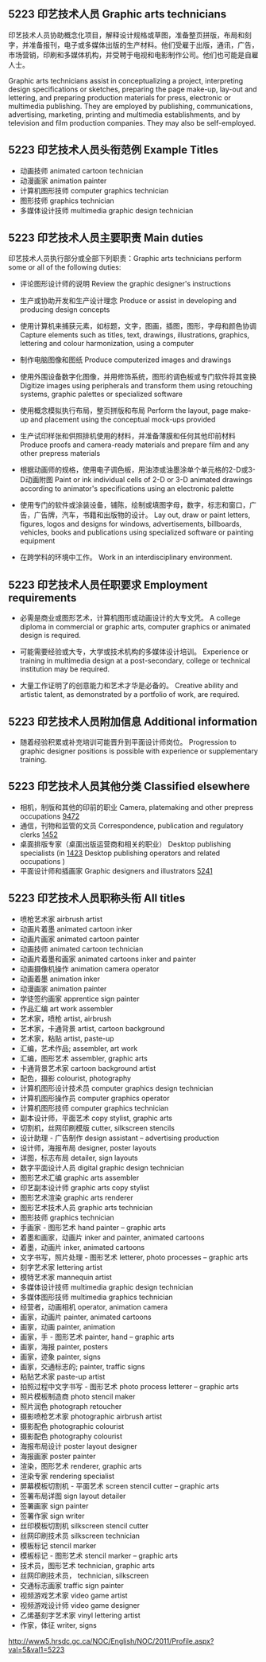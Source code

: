 ## 5223 印艺技术人员 Graphic arts technicians印艺技术人员协助概念化项目，解释设计规格或草图，准备整页拼版，布局和刻字，并准备报刊，电子或多媒体出版的生产材料。他们受雇于出版，通讯，广告，市场营销，印刷和多媒体机构，并受聘于电视和电影制作公司。他们也可能是自雇人士。Graphic arts technicians assist in conceptualizing a project, interpreting design specifications or sketches, preparing the page make-up, lay-out and lettering, and preparing production materials for press, electronic or multimedia publishing. They are employed by publishing, communications, advertising, marketing, printing and multimedia establishments, and by television and film production companies. They may also be self-employed.## 5223 印艺技术人员头衔范例 Example Titles* 动画技师 animated cartoon technician* 动漫画家 animation painter* 计算机图形技师 computer graphics technician* 图形技师 graphics technician* 多媒体设计技师 multimedia graphic design technician## 5223 印艺技术人员主要职责 Main duties印艺技术人员执行部分或全部下列职责：Graphic arts technicians perform some or all of the following duties:* 评论图形设计师的说明Review the graphic designer's instructions* 生产或协助开发和生产设计理念Produce or assist in developing and producing design concepts* 使用计算机来捕获元素，如标题，文字，图画，插图，图形，字母和颜色协调Capture elements such as titles, text, drawings, illustrations, graphics, lettering and colour harmonization, using a computer* 制作电脑图像和图纸Produce computerized images and drawings* 使用外围设备数字化图像，并用修饰系统，图形的调色板或专门软件将其变换Digitize images using peripherals and transform them using retouching systems, graphic palettes or specialized software* 使用概念模拟执行布局，整页拼版和布局Perform the layout, page make-up and placement using the conceptual mock-ups provided* 生产试印样张和供照排机使用的材料，并准备薄膜和任何其他印前材料Produce proofs and camera-ready materials and prepare film and any other prepress materials* 根据动画师的规格，使用电子调色板，用油漆或油墨涂单个单元格的2-D或3-D动画附图Paint or ink individual cells of 2-D or 3-D animated drawings according to animator's specifications using an electronic palette* 使用专门的软件或涂装设备，铺陈，绘制或填图字母，数字，标志和窗口，广告，广告牌，汽车，书籍和出版物的设计。Lay out, draw or paint letters, figures, logos and designs for windows, advertisements, billboards, vehicles, books and publications using specialized software or painting equipment* 在跨学科的环境中工作。Work in an interdisciplinary environment.## 5223 印艺技术人员任职要求 Employment requirements* 必需是商业或图形艺术，计算机图形或动画设计的大专文凭。A college diploma in commercial or graphic arts, computer graphics or animated design is required.* 可能需要经验或大专，大学或技术机构的多媒体设计培训。Experience or training in multimedia design at a post-secondary, college or technical institution may be required.* 大量工作证明了的创意能力和艺术才华是必备的。Creative ability and artistic talent, as demonstrated by a portfolio of work, are required.## 5223 印艺技术人员附加信息 Additional information* 随着经验积累或补充培训可能晋升到平面设计师岗位。Progression to graphic designer positions is possible with experience or supplementary training.## 5223 印艺技术人员其他分类 Classified elsewhere* 相机，制版和其他的印前的职业 Camera, platemaking and other prepress occupations [9472](9472)* 通信，刊物和监管的文员 Correspondence, publication and regulatory clerks [1452](1452)* 桌面排版专家（桌面出版运营商和相关的职业） Desktop publishing specialists (in [1423](1423) Desktop publishing operators and related occupations )* 平面设计师和插画家 Graphic designers and illustrators [5241](5241)## 5223 印艺技术人员职称头衔 All titles* 喷枪艺术家 airbrush artist* 动画片着墨 animated cartoon inker* 动画片画家 animated cartoon painter* 动画技师 animated cartoon technician* 动画片着墨和画家 animated cartoons inker and painter* 动画摄像机操作 animation camera operator* 动画着墨 animation inker* 动漫画家 animation painter* 学徒签约画家 apprentice sign painter* 作品汇编 art work assembler* 艺术家，喷枪 artist, airbrush* 艺术家，卡通背景 artist, cartoon background* 艺术家，粘贴 artist, paste-up* 汇编，艺术作品; assembler, art work* 汇编，图形艺术 assembler, graphic arts* 卡通背景艺术家 cartoon background artist* 配色，摄影 colourist, photography* 计算机图形设计技术员 computer graphics design technician* 计算机图形操作员 computer graphics operator* 计算机图形技师 computer graphics technician* 副本设计师，平面艺术 copy stylist, graphic arts* 切割机，丝网印刷模版 cutter, silkscreen stencils* 设计助理 - 广告制作 design assistant – advertising production* 设计师，海报布局 designer, poster layouts* 详图，标志布局 detailer, sign layouts* 数字平面设计人员 digital graphic design technician* 图形艺术汇编 graphic arts assembler* 印艺副本设计师 graphic arts copy stylist* 图形艺术渲染 graphic arts renderer* 图形艺术技术人员 graphic arts technician* 图形技师 graphics technician* 手画家 - 图形艺术 hand painter – graphic arts* 着墨和画家，动画片 inker and painter, animated cartoons* 着墨，动画片 inker, animated cartoons* 文字书写，照片处理 - 图形艺术 letterer, photo processes – graphic arts* 刻字艺术家 lettering artist* 模特艺术家 mannequin artist* 多媒体设计技师 multimedia graphic design technician* 多媒体图形技师 multimedia graphics technician* 经营者，动画相机 operator, animation camera* 画家，动画片 painter, animated cartoons* 画家，动画 painter, animation* 画家，手 - 图形艺术 painter, hand – graphic arts* 画家，海报 painter, posters* 画家，迹象 painter, signs* 画家，交通标志的; painter, traffic signs* 粘贴艺术家 paste-up artist* 拍照过程中文字书写 - 图形艺术 photo process letterer – graphic arts* 照片模板制造商 photo stencil maker* 照片润色 photograph retoucher* 摄影喷枪艺术家 photographic airbrush artist* 摄影配色 photographic colourist* 摄影配色 photography colourist* 海报布局设计 poster layout designer* 海报画家 poster painter* 渲染，图形艺术 renderer, graphic arts* 渲染专家 rendering specialist* 屏幕模板切割机 - 平面艺术 screen stencil cutter – graphic arts* 签署布局详图 sign layout detailer* 签署画家 sign painter* 签署作家 sign writer* 丝印模板切割机 silkscreen stencil cutter* 丝网印刷技术员 silkscreen technician* 模板标记 stencil marker* 模板标记 - 图形艺术 stencil marker – graphic arts* 技术员，图形艺术 technician, graphic arts* 丝网印刷技术员， technician, silkscreen* 交通标志画家 traffic sign painter* 视频游戏艺术家 video game artist* 视频游戏设计师 video game designer* 乙烯基刻字艺术家 vinyl lettering artist* 作家，体征 writer, signshttp://www5.hrsdc.gc.ca/NOC/English/NOC/2011/Profile.aspx?val=5&val1=5223